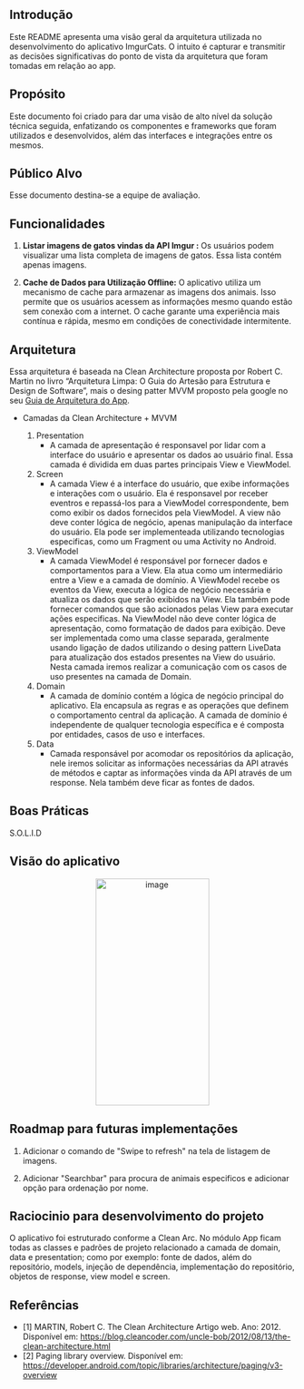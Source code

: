 ## Introdução
Este README apresenta uma visão geral da arquitetura utilizada no desenvolvimento do aplicativo ImgurCats.
O intuito é capturar e transmitir as decisões significativas do ponto de vista da arquitetura que foram tomadas em relação ao app.

## Propósito
Este documento foi criado para dar uma visão de alto nível da solução técnica seguida, enfatizando os componentes e frameworks que foram utilizados e desenvolvidos, além das interfaces e integrações entre os mesmos.

## Público Alvo
Esse documento destina-se a equipe de avaliação.

## Funcionalidades
1. **Listar imagens de gatos vindas da API Imgur :** Os usuários podem visualizar uma lista completa de imagens de gatos. Essa lista contém apenas imagens.

2. **Cache de Dados para Utilização Offline:** O aplicativo utiliza um mecanismo de cache para armazenar as imagens dos animais. Isso permite que os usuários acessem as informações mesmo quando estão sem conexão com a internet. O cache garante uma experiência mais contínua e rápida, mesmo em condições de conectividade intermitente.

## Arquitetura
Essa arquitetura é baseada na Clean Architecture proposta por Robert C. Martin no livro “Arquitetura Limpa: O Guia do Artesão para Estrutura e Design de Software”, mais o desing patter MVVM proposto pela google no seu [Guia de Arquitetura do App](https://developer.android.com/jetpack/guide?hl=pt-br).

- Camadas da Clean Architecture + MVVM

   1. Presentation
      - A camada de apresentação é responsavel por lidar com a interface do usuário e apresentar os dados ao usuário final. Essa camada é dividida em duas partes principais View e ViewModel.
   2. Screen
      - A camada View é a interface do usuário, que exibe informações e interações com o usuário. Ela é responsavel por receber eventros e repassá-los para a ViewModel correspondente, bem como exibir os dados fornecidos pela ViewModel. A view não deve conter lógica de negócio, apenas manipulação da interface do usuário. Ela pode ser implementeada utilizando tecnologias especificas, como um Fragment ou uma Activity no Android.
   3. ViewModel
      - A camada ViewModel é responsável por fornecer dados e comportamentos para a View. Ela atua como um intermediário entre a View e a camada de domínio. A ViewModel recebe os eventos da View, executa a lógica de negócio necessária e atualiza os dados que serão exibidos na View. Ela também pode fornecer comandos que são acionados pelas View para executar ações especificas. Na ViewModel não deve conter lógica de apresentação, como formatação de dados para exibição. Deve ser implementada como uma classe separada, geralmente usando ligação de dados utilizando o desing pattern LiveData para atualização dos estados presentes na View do usuário. Nesta camada iremos realizar a comunicação com os casos de uso presentes na camada de Domain.
   4. Domain
      - A camada de domínio contém a lógica de negócio principal do aplicativo. Ela encapsula as regras e as operações que definem o comportamento central da aplicação. A camada de domínio é independente de qualquer tecnologia específica e é composta por entidades, casos de uso e interfaces.    
   5. Data
      - Camada responsável por acomodar os repositórios da aplicação, nele iremos solicitar as informações necessárias da API através de métodos e captar as informações vinda da API através de um response. Nela também deve ficar as fontes de dados.

## Boas Práticas
S.O.L.I.D

## Visão do aplicativo

<p align="center">
<img width="200" height="400" alt="image" src="https://github.com/user-attachments/assets/b1388513-b7db-4c0d-a8f2-58d669f1cf4d">
</p>


## Roadmap para futuras implementações

1. Adicionar o comando de "Swipe to refresh" na tela de listagem de imagens.

2. Adicionar "Searchbar" para procura de animais especificos e adicionar opção para ordenação por nome.

## Raciocinio para desenvolvimento do projeto

O aplicativo foi estruturado conforme a Clean Arc. No módulo App ficam todas as classes e padrões de projeto relacionado a camada de domain, data e presentation; como por exemplo: fonte de dados, além do repositório, models, injeção de dependência, implementação do repositório, objetos de response, view model e screen.

## Referências

- [1] MARTIN, Robert C. The Clean Architecture Artigo web. Ano: 2012. Disponível em: https://blog.cleancoder.com/uncle-bob/2012/08/13/the-clean-architecture.html
- [2] Paging library overview. Disponível em: https://developer.android.com/topic/libraries/architecture/paging/v3-overview
